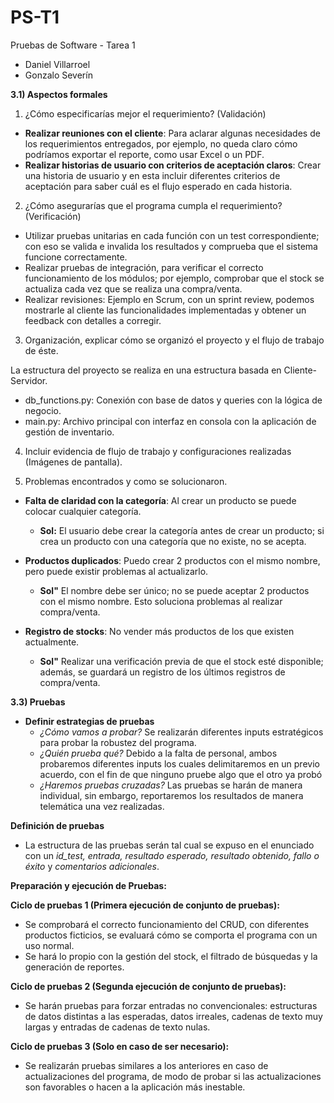 # PS-T1
Pruebas de Software - Tarea 1

- Daniel Villarroel
- Gonzalo Severín

**3.1) Aspectos formales**

1. ¿Cómo especificarías mejor el requerimiento? (Validación)

- **Realizar reuniones con el cliente**: Para aclarar algunas necesidades de los requerimientos entregados, por ejemplo, no queda claro cómo podríamos exportar el reporte, como usar Excel o un PDF.
- **Realizar historias de usuario con criterios de aceptación claros**: Crear una historia de usuario y en esta incluir diferentes criterios de aceptación para saber cuál es el flujo esperado en cada historia.

  
2. ¿Cómo asegurarías que el programa cumpla el requerimiento? (Verificación)

- Utilizar pruebas unitarias en cada función con un test correspondiente; con eso se valida e invalida los resultados y comprueba que el sistema funcione correctamente.
- Realizar pruebas de integración, para verificar el correcto funcionamiento de los módulos; por ejemplo, comprobar que el stock se actualiza cada vez que se realiza una compra/venta.
- Realizar revisiones: Ejemplo en Scrum, con un sprint review, podemos mostrarle al cliente las funcionalidades implementadas y obtener un feedback con detalles a corregir.


3. Organización, explicar cómo se organizó el proyecto y el flujo de trabajo de éste.

La estructura del proyecto se realiza en una estructura basada en Cliente-Servidor.
- db_functions.py: Conexión con base de datos y queries con la lógica de negocio.
- main.py: Archivo principal con interfaz en consola con la aplicación de gestión de inventario.

4. Incluir evidencia de flujo de trabajo y configuraciones realizadas (Imágenes de pantalla).


5. Problemas encontrados y como se solucionaron.
- **Falta de claridad con la categoría**: Al crear un producto se puede colocar cualquier categoría.
  - **Sol:** El usuario debe crear la categoría antes de crear un producto; si crea un producto con una categoría que no existe, no se acepta.

- **Productos duplicados**: Puedo crear 2 productos con el mismo nombre, pero puede existir problemas al actualizarlo.
  - **Sol"** El nombre debe ser único; no se puede aceptar 2 productos con el mismo nombre. Esto soluciona problemas al realizar compra/venta.

- **Registro de stocks**: No vender más productos de los que existen actualmente.
  - **Sol"** Realizar una verificación previa de que el stock esté disponible; además, se guardará un registro de los últimos registros de compra/venta.

**3.3) Pruebas**

- **Definir estrategias de pruebas**
  - *¿Cómo vamos a probar?* Se realizarán diferentes inputs estratégicos para probar la robustez del programa.
  - *¿Quién prueba qué?* Debido a la falta de personal, ambos probaremos diferentes inputs los cuales delimitaremos en un previo acuerdo, con el fin de que ninguno pruebe algo que el otro ya probó
  - *¿Haremos pruebas cruzadas?* Las pruebas se harán de manera individual, sin embargo, reportaremos los resultados de manera telemática una vez realizadas.

**Definición de pruebas**
  -  La estructura de las pruebas serán tal cual se expuso en el enunciado con un *id_test, entrada, resultado esperado, resultado obtenido, fallo o éxito* y *comentarios adicionales*.

**Preparación y ejecución de Pruebas:**

**Ciclo de pruebas 1 (Primera ejecución de conjunto de pruebas):**
  - Se comprobará el correcto funcionamiento  del CRUD, con diferentes productos ficticios, se evaluará cómo se comporta el programa con un uso normal.
  - Se hará lo propio con la gestión del stock, el filtrado de búsquedas y la generación de reportes.

**Ciclo de pruebas 2 (Segunda ejecución de conjunto de pruebas):**
  - Se harán pruebas para forzar entradas no convencionales: estructuras de datos distintas a las esperadas, datos irreales, cadenas de texto muy largas y entradas de cadenas de texto nulas.

**Ciclo de pruebas 3 (Solo en caso de ser necesario):**
  - Se realizarán pruebas similares a los anteriores en caso de actualizaciones del programa, de modo de probar si las actualizaciones son favorables o hacen a la aplicación más inestable.
